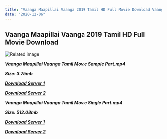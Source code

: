 ```yaml
---
title: "Vaanga Maapillai Vaanga 2019 Tamil HD Full Movie Download Vaanga Maapillai Vaanga Tamil HD Movie Download"
date: "2020-12-06"
---
```


## Vaanga Maapillai Vaanga 2019 Tamil HD Full Movie Download 

![Related image](http://tamilgun.io/wp-content/uploads/2019/04/Rarandoi-Veduka-Chudham-1st-day-AP-and-TS-collections-560x351.jpg)

**_Vaanga Maapillai Vaanga Tamil Movie Sample Part.mp4_**

**_Size: 3.75mb_**

**_[Download Server 1](http://dl2.tamilsrcg.xyz/load/2019/Vaanga{525e4ed8fa01f01a9103e1e2d0de788082fff3ddd3718eaf08f87fc8fd9b0ee6}20Maapillai{525e4ed8fa01f01a9103e1e2d0de788082fff3ddd3718eaf08f87fc8fd9b0ee6}20Vaanga/Vaanga{525e4ed8fa01f01a9103e1e2d0de788082fff3ddd3718eaf08f87fc8fd9b0ee6}20Maapillai{525e4ed8fa01f01a9103e1e2d0de788082fff3ddd3718eaf08f87fc8fd9b0ee6}20Vaanga{525e4ed8fa01f01a9103e1e2d0de788082fff3ddd3718eaf08f87fc8fd9b0ee6}20HDRip/Vaanga{525e4ed8fa01f01a9103e1e2d0de788082fff3ddd3718eaf08f87fc8fd9b0ee6}20Maapillai{525e4ed8fa01f01a9103e1e2d0de788082fff3ddd3718eaf08f87fc8fd9b0ee6}20Vaanga{525e4ed8fa01f01a9103e1e2d0de788082fff3ddd3718eaf08f87fc8fd9b0ee6}20704x300/Vaanga{525e4ed8fa01f01a9103e1e2d0de788082fff3ddd3718eaf08f87fc8fd9b0ee6}20Maapillai{525e4ed8fa01f01a9103e1e2d0de788082fff3ddd3718eaf08f87fc8fd9b0ee6}20Vaanga{525e4ed8fa01f01a9103e1e2d0de788082fff3ddd3718eaf08f87fc8fd9b0ee6}20(2019){525e4ed8fa01f01a9103e1e2d0de788082fff3ddd3718eaf08f87fc8fd9b0ee6}20HDRip{525e4ed8fa01f01a9103e1e2d0de788082fff3ddd3718eaf08f87fc8fd9b0ee6}20Sample{525e4ed8fa01f01a9103e1e2d0de788082fff3ddd3718eaf08f87fc8fd9b0ee6}20HD.mp4)_**

**_[Download Server 2](http://dl2.tamilsrcg.xyz/load/2019/Vaanga{525e4ed8fa01f01a9103e1e2d0de788082fff3ddd3718eaf08f87fc8fd9b0ee6}20Maapillai{525e4ed8fa01f01a9103e1e2d0de788082fff3ddd3718eaf08f87fc8fd9b0ee6}20Vaanga/Vaanga{525e4ed8fa01f01a9103e1e2d0de788082fff3ddd3718eaf08f87fc8fd9b0ee6}20Maapillai{525e4ed8fa01f01a9103e1e2d0de788082fff3ddd3718eaf08f87fc8fd9b0ee6}20Vaanga{525e4ed8fa01f01a9103e1e2d0de788082fff3ddd3718eaf08f87fc8fd9b0ee6}20HDRip/Vaanga{525e4ed8fa01f01a9103e1e2d0de788082fff3ddd3718eaf08f87fc8fd9b0ee6}20Maapillai{525e4ed8fa01f01a9103e1e2d0de788082fff3ddd3718eaf08f87fc8fd9b0ee6}20Vaanga{525e4ed8fa01f01a9103e1e2d0de788082fff3ddd3718eaf08f87fc8fd9b0ee6}20704x300/Vaanga{525e4ed8fa01f01a9103e1e2d0de788082fff3ddd3718eaf08f87fc8fd9b0ee6}20Maapillai{525e4ed8fa01f01a9103e1e2d0de788082fff3ddd3718eaf08f87fc8fd9b0ee6}20Vaanga{525e4ed8fa01f01a9103e1e2d0de788082fff3ddd3718eaf08f87fc8fd9b0ee6}20(2019){525e4ed8fa01f01a9103e1e2d0de788082fff3ddd3718eaf08f87fc8fd9b0ee6}20HDRip{525e4ed8fa01f01a9103e1e2d0de788082fff3ddd3718eaf08f87fc8fd9b0ee6}20Sample{525e4ed8fa01f01a9103e1e2d0de788082fff3ddd3718eaf08f87fc8fd9b0ee6}20HD.mp4)_**

**_Vaanga Maapillai Vaanga Tamil Movie Single Part.mp4_**

**_Size: 512.08mb_**

**_[Download Server 1](http://dl2.tamilsrcg.xyz/load/2019/Vaanga{525e4ed8fa01f01a9103e1e2d0de788082fff3ddd3718eaf08f87fc8fd9b0ee6}20Maapillai{525e4ed8fa01f01a9103e1e2d0de788082fff3ddd3718eaf08f87fc8fd9b0ee6}20Vaanga/Vaanga{525e4ed8fa01f01a9103e1e2d0de788082fff3ddd3718eaf08f87fc8fd9b0ee6}20Maapillai{525e4ed8fa01f01a9103e1e2d0de788082fff3ddd3718eaf08f87fc8fd9b0ee6}20Vaanga{525e4ed8fa01f01a9103e1e2d0de788082fff3ddd3718eaf08f87fc8fd9b0ee6}20HDRip/Vaanga{525e4ed8fa01f01a9103e1e2d0de788082fff3ddd3718eaf08f87fc8fd9b0ee6}20Maapillai{525e4ed8fa01f01a9103e1e2d0de788082fff3ddd3718eaf08f87fc8fd9b0ee6}20Vaanga{525e4ed8fa01f01a9103e1e2d0de788082fff3ddd3718eaf08f87fc8fd9b0ee6}20704x300/Vaanga{525e4ed8fa01f01a9103e1e2d0de788082fff3ddd3718eaf08f87fc8fd9b0ee6}20Maapillai{525e4ed8fa01f01a9103e1e2d0de788082fff3ddd3718eaf08f87fc8fd9b0ee6}20Vaanga{525e4ed8fa01f01a9103e1e2d0de788082fff3ddd3718eaf08f87fc8fd9b0ee6}20(2019){525e4ed8fa01f01a9103e1e2d0de788082fff3ddd3718eaf08f87fc8fd9b0ee6}20HDRip{525e4ed8fa01f01a9103e1e2d0de788082fff3ddd3718eaf08f87fc8fd9b0ee6}20HD.mp4)_**

**_[Download Server 2](http://dl2.tamilsrcg.xyz/load/2019/Vaanga{525e4ed8fa01f01a9103e1e2d0de788082fff3ddd3718eaf08f87fc8fd9b0ee6}20Maapillai{525e4ed8fa01f01a9103e1e2d0de788082fff3ddd3718eaf08f87fc8fd9b0ee6}20Vaanga/Vaanga{525e4ed8fa01f01a9103e1e2d0de788082fff3ddd3718eaf08f87fc8fd9b0ee6}20Maapillai{525e4ed8fa01f01a9103e1e2d0de788082fff3ddd3718eaf08f87fc8fd9b0ee6}20Vaanga{525e4ed8fa01f01a9103e1e2d0de788082fff3ddd3718eaf08f87fc8fd9b0ee6}20HDRip/Vaanga{525e4ed8fa01f01a9103e1e2d0de788082fff3ddd3718eaf08f87fc8fd9b0ee6}20Maapillai{525e4ed8fa01f01a9103e1e2d0de788082fff3ddd3718eaf08f87fc8fd9b0ee6}20Vaanga{525e4ed8fa01f01a9103e1e2d0de788082fff3ddd3718eaf08f87fc8fd9b0ee6}20704x300/Vaanga{525e4ed8fa01f01a9103e1e2d0de788082fff3ddd3718eaf08f87fc8fd9b0ee6}20Maapillai{525e4ed8fa01f01a9103e1e2d0de788082fff3ddd3718eaf08f87fc8fd9b0ee6}20Vaanga{525e4ed8fa01f01a9103e1e2d0de788082fff3ddd3718eaf08f87fc8fd9b0ee6}20(2019){525e4ed8fa01f01a9103e1e2d0de788082fff3ddd3718eaf08f87fc8fd9b0ee6}20HDRip{525e4ed8fa01f01a9103e1e2d0de788082fff3ddd3718eaf08f87fc8fd9b0ee6}20HD.mp4)_**
